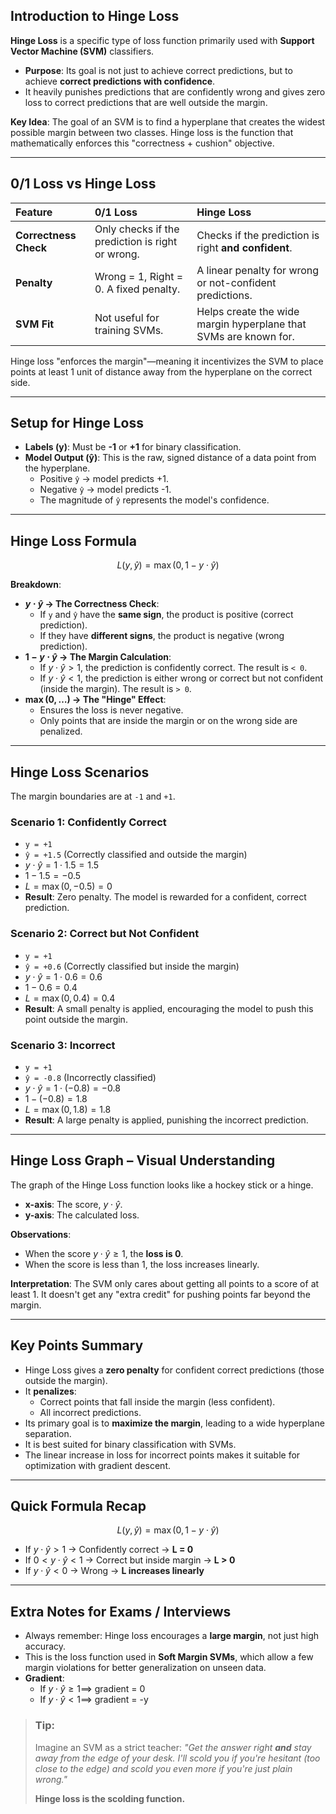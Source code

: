 ## Introduction to Hinge Loss

**Hinge Loss** is a specific type of loss function primarily used with **Support Vector Machine (SVM)** classifiers.

* **Purpose**: Its goal is not just to achieve correct predictions, but to achieve **correct predictions with confidence**.
* It heavily punishes predictions that are confidently wrong and gives zero loss to correct predictions that are well outside the margin.

**Key Idea**: The goal of an SVM is to find a hyperplane that creates the widest possible margin between two classes. Hinge loss is the function that mathematically enforces this "correctness + cushion" objective.

---

## 0/1 Loss vs Hinge Loss

| Feature | 0/1 Loss | Hinge Loss |
| :--- | :--- | :--- |
| **Correctness Check** | Only checks if the prediction is right or wrong. | Checks if the prediction is right **and confident**. |
| **Penalty** | Wrong = 1, Right = 0. A fixed penalty. | A linear penalty for wrong or not-confident predictions. |
| **SVM Fit** | Not useful for training SVMs. | Helps create the wide margin hyperplane that SVMs are known for. |

Hinge loss "enforces the margin"—meaning it incentivizes the SVM to place points at least 1 unit of distance away from the hyperplane on the correct side.

---

## Setup for Hinge Loss

* **Labels (y)**: Must be **-1** or **+1** for binary classification.
* **Model Output (ŷ)**: This is the raw, signed distance of a data point from the hyperplane.
    * Positive `ŷ` → model predicts +1.
    * Negative `ŷ` → model predicts -1.
    * The magnitude of `ŷ` represents the model's confidence.

---

## Hinge Loss Formula

$$L(y, \hat{y}) = \max(0, 1 - y \cdot \hat{y})$$

**Breakdown**:

* **$y \cdot \hat{y}$ → The Correctness Check**:
    * If `y` and `ŷ` have the **same sign**, the product is positive (correct prediction).
    * If they have **different signs**, the product is negative (wrong prediction).
* **$1 - y \cdot \hat{y}$ → The Margin Calculation**:
    * If $y \cdot \hat{y} > 1$, the prediction is confidently correct. The result is `< 0`.
    * If $y \cdot \hat{y} < 1$, the prediction is either wrong or correct but not confident (inside the margin). The result is `> 0`.
* **$\max(0, \dots)$ → The "Hinge" Effect**:
    * Ensures the loss is never negative.
    * Only points that are inside the margin or on the wrong side are penalized.

---

## Hinge Loss Scenarios

The margin boundaries are at `-1` and `+1`.

### Scenario 1: Confidently Correct 
* `y = +1`
* `ŷ = +1.5` (Correctly classified and outside the margin)
* $y \cdot \hat{y} = 1 \cdot 1.5 = 1.5$
* $1 - 1.5 = -0.5$
* $L = \max(0, -0.5) = 0$
* **Result**: Zero penalty. The model is rewarded for a confident, correct prediction.

### Scenario 2: Correct but Not Confident 
* `y = +1`
* `ŷ = +0.6` (Correctly classified but inside the margin)
* $y \cdot \hat{y} = 1 \cdot 0.6 = 0.6$
* $1 - 0.6 = 0.4$
* $L = \max(0, 0.4) = 0.4$
* **Result**: A small penalty is applied, encouraging the model to push this point outside the margin.

### Scenario 3: Incorrect 
* `y = +1`
* `ŷ = -0.8` (Incorrectly classified)
* $y \cdot \hat{y} = 1 \cdot (-0.8) = -0.8$
* $1 - (-0.8) = 1.8$
* $L = \max(0, 1.8) = 1.8$
* **Result**: A large penalty is applied, punishing the incorrect prediction.

---

## Hinge Loss Graph – Visual Understanding



The graph of the Hinge Loss function looks like a hockey stick or a hinge.

* **x-axis**: The score, $y \cdot \hat{y}$.
* **y-axis**: The calculated loss.

**Observations**:
* When the score $y \cdot \hat{y} \geq 1$, the **loss is 0**.
* When the score is less than 1, the loss increases linearly.

**Interpretation**: The SVM only cares about getting all points to a score of at least 1. It doesn't get any "extra credit" for pushing points far beyond the margin.

---

## Key Points Summary
* Hinge Loss gives a **zero penalty** for confident correct predictions (those outside the margin).
* It **penalizes**:
    * Correct points that fall inside the margin (less confident).
    * All incorrect predictions.
* Its primary goal is to **maximize the margin**, leading to a wide hyperplane separation.
* It is best suited for binary classification with SVMs.
* The linear increase in loss for incorrect points makes it suitable for optimization with gradient descent.

---

## Quick Formula Recap

$$L(y, \hat{y}) = \max(0, 1 - y \cdot \hat{y})$$
* If $y \cdot \hat{y} > 1$ → Confidently correct → **L = 0**
* If $0 < y \cdot \hat{y} < 1$ → Correct but inside margin → **L > 0**
* If $y \cdot \hat{y} < 0$ → Wrong → **L increases linearly**

---

## Extra Notes for Exams / Interviews

* Always remember: Hinge loss encourages a **large margin**, not just high accuracy.
* This is the loss function used in **Soft Margin SVMs**, which allow a few margin violations for better generalization on unseen data.
* **Gradient**:
    * If $y \cdot \hat{y} \geq 1 \implies$ gradient = 0
    * If $y \cdot \hat{y} < 1 \implies$ gradient = -y

> ###  Tip:
>
> Imagine an SVM as a strict teacher:
> *"Get the answer right **and** stay away from the edge of your desk. I'll scold you if you're hesitant (too close to the edge) and scold you even more if you're just plain wrong."*
>
> **Hinge loss is the scolding function.**